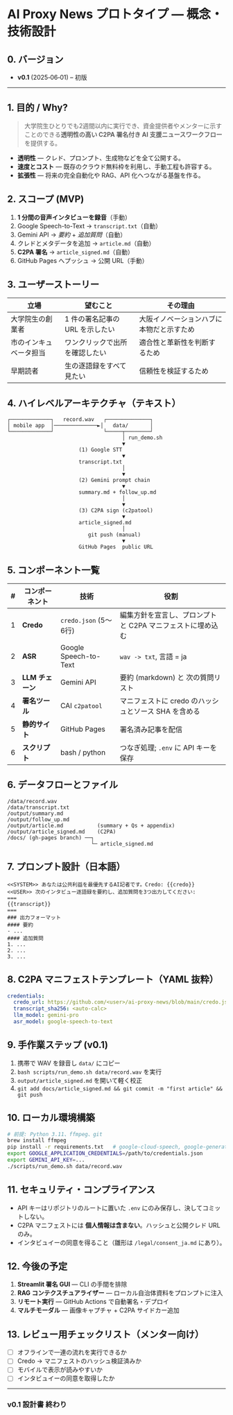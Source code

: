 # AI Proxy News プロトタイプ ― 概念・技術設計

## 0. バージョン

* **v0.1** (2025‑06‑01) – 初版

---

## 1. 目的 / Why?

> 大学院生ひとりでも2週間以内に実行でき、資金提供者やメンターに示すことのできる**透明性の高い C2PA 署名付き AI 支援ニュースワークフロー**を提供する。

* **透明性** ― クレド、プロンプト、生成物などを全て公開する。
* **速度とコスト** ― 既存のクラウド無料枠を利用し、手動工程も許容する。
* **拡張性** ― 将来の完全自動化や RAG、API 化へつながる基盤を作る。

## 2. スコープ (MVP)

1. **1 分間の音声インタビューを録音**（手動）
2. Google Speech-to-Text → `transcript.txt`（自動）
3. Gemini API → *要約* + *追加質問*（自動）
4. クレドとメタデータを追加 → `article.md`（自動）
5. **C2PA 署名** → `article_signed.md`（自動）
6. GitHub Pages へプッシュ → 公開 URL（手動）

## 3. ユーザーストーリー

| 立場                 | 望むこと                              | その理由                                   |
| -------------------- | ------------------------------------ | ------------------------------------------ |
| 大学院生の創業者     | 1 件の署名記事の URL を示したい        | 大阪イノベーションハブに本物だと示すため   |
| 市のインキュベータ担当 | ワンクリックで出所を確認したい        | 適合性と革新性を判断するため               |
| 早期読者             | 生の逐語録をすべて見たい               | 信頼性を検証するため                       |

## 4. ハイレベルアーキテクチャ（テキスト）

```
┌─────────────┐   record.wav   ┌──────────────┐
│ mobile app  │──────────────►│   data/       │
└─────────────┘                └─────┬────────┘
                                     │ run_demo.sh
                                     ▼
                       (1) Google STT
                                     ▼
                       transcript.txt
                                     │
                                     ▼
                       (2) Gemini prompt chain
                                     ▼
                       summary.md + follow_up.md
                                     │
                                     ▼
                       (3) C2PA sign (c2patool)
                                     ▼
                       article_signed.md
                                     │
                          git push (manual)
                                     ▼
                       GitHub Pages  public URL
```

## 5. コンポーネント一覧

| # | コンポーネント   | 技術                         | 役割                                       |
| - | --------------- | --------------------------- | ----------------------------------------- |
| 1 | **Credo**       | `credo.json` (5～6行)       | 編集方針を宣言し、プロンプトと C2PA マニフェストに埋め込む |
| 2 | **ASR**         | Google Speech-to-Text            | `wav -> txt`, 言語 = ja                   |
| 3 | **LLM チェーン** | Gemini API  | 要約 (markdown) と 次の質問リスト          |
| 4 | **署名ツール**   | CAI `c2patool`             | マニフェストに credo のハッシュとソース SHA を含める |
| 5 | **静的サイト**   | GitHub Pages               | 署名済み記事を配信                         |
| 6 | **スクリプト**   | bash / python              | つなぎ処理; `.env` に API キーを保存        |

## 6. データフローとファイル

```
/data/record.wav
/data/transcript.txt
/output/summary.md
/output/follow_up.md
/output/article.md           (summary + Qs + appendix)
/output/article_signed.md    (C2PA)
/docs/ (gh‑pages branch) ──┐
                           └─ article_signed.md
```

## 7. プロンプト設計（日本語）

```text
<<SYSTEM>> あなたは公共利益を最優先するAI記者です。Credo: {{credo}}
<<USER>> 次のインタビュー逐語録を要約し、追加質問を3つ出力してください:
===
{{transcript}}
===
### 出力フォーマット
#### 要約
- ...
#### 追加質問
1. ...
2. ...
3. ...
```

## 8. C2PA マニフェストテンプレート（YAML 抜粋）

```yaml
credentials:
  credo_url: https://github.com/<user>/ai-proxy-news/blob/main/credo.json
  transcript_sha256: <auto-calc>
  llm_model: gemini-pro
  asr_model: google-speech-to-text
```

## 9. 手作業ステップ (v0.1)

1. 携帯で WAV を録音し `data/` にコピー
2. `bash scripts/run_demo.sh data/record.wav` を実行
3. `output/article_signed.md` を開いて軽く校正
4. `git add docs/article_signed.md && git commit -m "first article" && git push`

## 10. ローカル環境構築

```bash
# 前提: Python 3.11、ffmpeg、git
brew install ffmpeg
pip install -r requirements.txt   # google-cloud-speech, google-generativeai, python-dotenv
export GOOGLE_APPLICATION_CREDENTIALS=/path/to/credentials.json
export GEMINI_API_KEY=...
./scripts/run_demo.sh data/record.wav
```

## 11. セキュリティ・コンプライアンス

* API キーはリポジトリのルートに置いた `.env` にのみ保存し、決してコミットしない。
* C2PA マニフェストには **個人情報は含まない**。ハッシュと公開クレド URL のみ。
* インタビュイーの同意を得ること（雛形は `/legal/consent_ja.md` にあり）。

## 12. 今後の予定

1. **Streamlit 署名 GUI** ― CLI の手間を排除
2. **RAG コンテクスチュアライザー** ― ローカル自治体資料をプロンプトに注入
3. **リモート実行** ― GitHub Actions で自動署名・デプロイ
4. **マルチモーダル** ― 画像キャプチャ + C2PA サイドカー追加

## 13. レビュー用チェックリスト（メンター向け）

* [ ] オフラインで一連の流れを実行できるか
* [ ] Credo → マニフェストのハッシュ検証済みか
* [ ] モバイルで表示が読みやすいか
* [ ] インタビュイーの同意を取得したか

---

### v0.1 設計書 終わり
